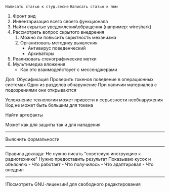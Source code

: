 `Написать статью к студ.весне`
`Написать статью к пкм`
1. Фронт энд
2. Инвентаризация всего своего функционала
3. Найти скрытые уведомления\обращения (например: wireshark)
4. Рассмотреть вопрос скрытого внедрения 
	1. Можно ли повысить скрытность механизма
	2. Организовать методику выявления
		- Антивирус поведенческий
		- Архиваторы
5. Реализовать стенографические метки
6. Мультимедиа вложения
	- Как это взаимодействует с мессенджерами

Доп:
Обусификация
Проверить токенов поведение в операционных системах
	Один из разделов обнаружение
	При наличии материалов с подозрениями они открываются 
	
Усложнение технологии может привести к серьезности необнаружения
Код не может быть большим для токена

Найти артефакты

Может как для защиты так и для нападения
***
Выяснить формальности
***
Правила доклада:
	Не нужно писать "советскую инструкцию к радиотехнике"
	Нужно предоставить результат
		Показываю кусок и объясняю
			- Что работает
			- Что получилось
			- Что адаптировал
			- Что внедрил 

***
!Посмотреть GNU-лицензии! для свободного редактирования 
